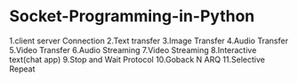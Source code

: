 # Socket-Programming-in-Python
1.client server Connection
2.Text transfer
3.Image Transfer
4.Audio Transfer
5.Video Transfer
6.Audio Streaming
7.Video Streaming
8.Interactive text(chat app)
9.Stop and Wait Protocol
10.Goback N ARQ
11.Selective Repeat
